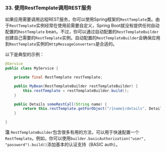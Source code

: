 ### 33. 使用RestTemplate调用REST服务

如果应用需要调用远程REST服务，你可以使用Spring框架的`RestTemplate`类。由于`RestTemplate`实例经常在使用前需要自定义，Spring Boot就没有提供任何自动配置的`RestTemplate` bean。不过，你可以通过自动配置的`RestTemplateBuilder`创建自己需要的`RestTemplate`实例。自动配置的`RestTemplateBuilder`会确保应用到`RestTemplate`实例的`HttpMessageConverters`是合适的。

以下是典型的示例：
```java
@Service
public class MyService {

    private final RestTemplate restTemplate;

    public MyBean(RestTemplateBuilder restTemplateBuilder) {
        this.restTemplate = restTemplateBuilder.build();
    }

    public Details someRestCall(String name) {
        return this.restTemplate.getForObject("/{name}/details", Details.class, name);
    }

}
```
**注** `RestTemplateBuilder`包含很多有用的方法，可以用于快速配置一个`RestTemplate`。例如，你可以使用`builder.basicAuthorization("user", "password").build()`添加基本的认证支持（BASIC auth）。
